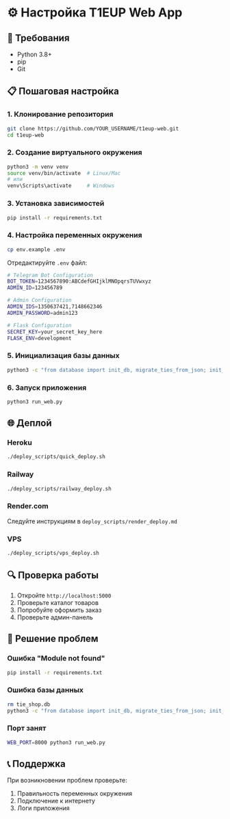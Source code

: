 # ⚙️ Настройка T1EUP Web App

## 🔧 Требования

- Python 3.8+
- pip
- Git

## 📋 Пошаговая настройка

### 1. Клонирование репозитория
```bash
git clone https://github.com/YOUR_USERNAME/t1eup-web.git
cd t1eup-web
```

### 2. Создание виртуального окружения
```bash
python3 -m venv venv
source venv/bin/activate  # Linux/Mac
# или
venv\Scripts\activate     # Windows
```

### 3. Установка зависимостей
```bash
pip install -r requirements.txt
```

### 4. Настройка переменных окружения
```bash
cp env.example .env
```

Отредактируйте `.env` файл:
```bash
# Telegram Bot Configuration
BOT_TOKEN=1234567890:ABCdefGHIjklMNOpqrsTUVwxyz
ADMIN_ID=123456789

# Admin Configuration
ADMIN_IDS=1350637421,7148662346
ADMIN_PASSWORD=admin123

# Flask Configuration
SECRET_KEY=your_secret_key_here
FLASK_ENV=development
```

### 5. Инициализация базы данных
```bash
python3 -c "from database import init_db, migrate_ties_from_json; init_db(); migrate_ties_from_json()"
```

### 6. Запуск приложения
```bash
python3 run_web.py
```

## 🌐 Деплой

### Heroku
```bash
./deploy_scripts/quick_deploy.sh
```

### Railway
```bash
./deploy_scripts/railway_deploy.sh
```

### Render.com
Следуйте инструкциям в `deploy_scripts/render_deploy.md`

### VPS
```bash
./deploy_scripts/vps_deploy.sh
```

## 🔍 Проверка работы

1. Откройте `http://localhost:5000`
2. Проверьте каталог товаров
3. Попробуйте оформить заказ
4. Проверьте админ-панель

## 🐛 Решение проблем

### Ошибка "Module not found"
```bash
pip install -r requirements.txt
```

### Ошибка базы данных
```bash
rm tie_shop.db
python3 -c "from database import init_db, migrate_ties_from_json; init_db(); migrate_ties_from_json()"
```

### Порт занят
```bash
WEB_PORT=8000 python3 run_web.py
```

## 📞 Поддержка

При возникновении проблем проверьте:
1. Правильность переменных окружения
2. Подключение к интернету
3. Логи приложения
